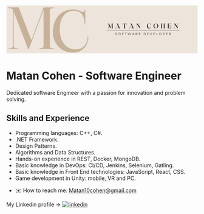 ![Design and Development](https://github.com/MatanCohenMC/MatanCohenMC/blob/main/LinkedIn%20Banner.png)

# Matan Cohen - Software Engineer
Dedicated software Engineer with a passion for innovation and problem solving.

## Skills and Experience
* Programming languages: C++, C#.
* .NET Framework.
* Design Patterns.
* Algorithms and Data Structures.
* Hands-on experience in REST, Docker, MongoDB.
* Basic knowledge in DevOps: CI/CD, Jenkins, Selenium, Gatling.
* Basic knowledge in Front End technologies: JavaScript, React, CSS.
* Game development in Unity: mobile, VR and PC.


- ✉️ How to reach me: Matan10cohen@gmail.com

My Linkedin profile -> [<img src='https://cdn.jsdelivr.net/npm/simple-icons@3.0.1/icons/linkedin.svg' alt='linkedin' height='40'>](https://www.linkedin.com/in/www.linkedin.com/in/matan-cohen-mc/)  
